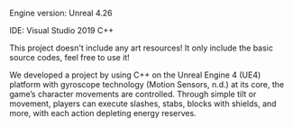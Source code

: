Engine version: Unreal 4.26

IDE: Visual Studio 2019 C++ 

This project doesn't include any art resources! It only include the basic source codes, feel free to use it!

We developed a project by using C++ on the Unreal Engine 4 (UE4) platform with gyroscope technology (Motion Sensors, n.d.) at its core, the game’s character movements are controlled. Through simple tilt or movement, players can execute slashes, stabs, blocks with shields, and more, with each action depleting energy reserves. 
